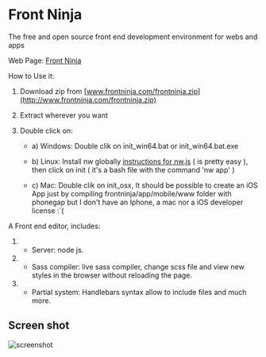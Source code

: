 # Front Ninja

The free and open source front end development environment for webs and apps

Web Page: [Front Ninja](http://www.frontninja.com/)

How to Use it:

1) Download zip from [www.frontninja.com/frontninja.zip](http://www.frontninja.com/frontninja.zip)

2) Extract wherever you want

3) Double click on:
   
   * a) Windows: Double clik on init_win64.bat or init_win64.bat.exe
   
   * b) Linux: Install nw globally [instructions for nw.js](https://github.com/nwjs/nw.js) ( is pretty easy ), then click on init ( it's a bash file with the command 'nw app' )
   
   * c) Mac: Double clik on init_osx, It should be possible to create an iOS App just by compiling frontninja/app/mobile/www folder with phonegap but I don't have an Iphone, a mac nor a iOS developer license :´(

A Front end editor, includes:

   1. - Server: node js.
   2. - Sass compiler: live sass compiler, change scss file and view new styles in the browser without reloading the page.
   3. - Partial system: Handlebars syntax allow to include files and much more.

## Screen shot

![screenshot](http://www.frontninja.com/img/fn.jpg)
